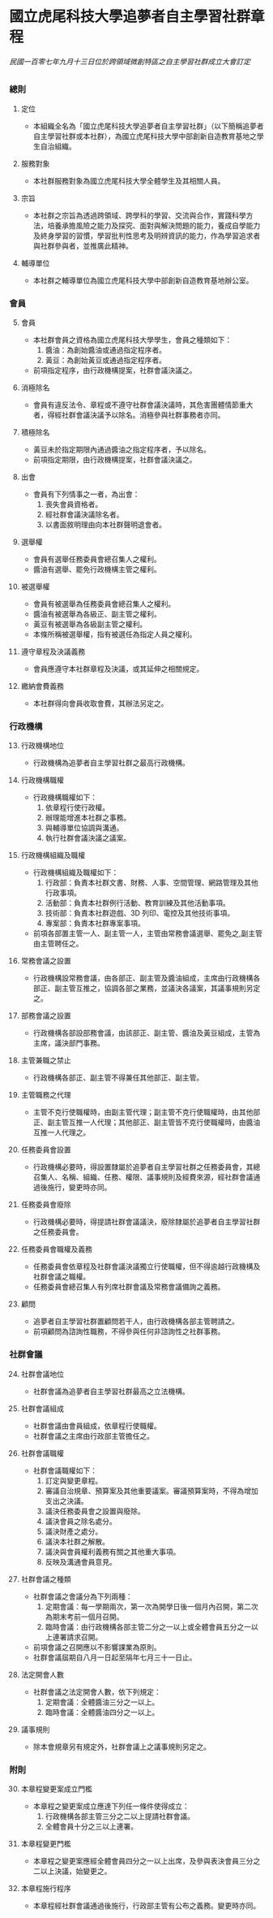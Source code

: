 # 國立虎尾科技大學追夢者自主學習社群章程

###### 民國一百零七年九月十三日位於跨領域微創特區之自主學習社群成立大會訂定

### 總則

1. 定位
	- 本組織全名為「國立虎尾科技大學追夢者自主學習社群」（以下簡稱追夢者自主學習社群或本社群），為國立虎尾科技大學中部創新自造教育基地之學生自治組織。

2. 服務對象
	- 本社群服務對象為國立虎尾科技大學全體學生及其相關人員。

3. 宗旨
	- 本社群之宗旨為透過跨領域、跨學科的學習、交流與合作，實踐科學方法，培養承擔風險之能力及探究、面對與解決問題的能力，養成自學能力及終身學習的習慣，學習批判性思考及明辨資訊的能力，作為學習追求者與社群參與者，並推廣此精神。

4. 輔導單位
	- 本社群之輔導單位為國立虎尾科技大學中部創新自造教育基地辦公室。

### 會員

5. 會員
	- 本社群會員之資格為國立虎尾科技大學學生，會員之種類如下：
		1. 醬油：為創始醬油或通過指定程序者。
		2. 黃豆：為創始黃豆或通過指定程序者。
	- 前項指定程序，由行政機構提案，社群會議決議之。

6. 消極除名
	- 會員有違反法令、章程或不遵守社群會議決議時，其危害團體情節重大者，得經社群會議決議予以除名。消極參與社群事務者亦同。

7. 積極除名
	- 黃豆未於指定期限內通過醬油之指定程序者，予以除名。
	- 前項指定期限，由行政機構提案，社群會議決議之。

8. 出會
	- 會員有下列情事之一者，為出會：
		1. 喪失會員資格者。
		2. 經社群會議決議除名者。
		3. 以書面敘明理由向本社群聲明退會者。

9. 選舉權
	- 會員有選舉任務委員會總召集人之權利。
	- 醬油有選舉、罷免行政機構主管之權利。

10. 被選舉權
	- 會員有被選舉為任務委員會總召集人之權利。
	- 醬油有被選舉為各級正、副主管之權利。
	- 黃豆有被選舉為各級副主管之權利。
	- 本條所稱被選舉權，指有被選任為指定人員之權利。

11. 遵守章程及決議義務
	- 會員應遵守本社群章程及決議，或其延伸之相關規定。

12. 繳納會費義務
	- 本社群得向會員收取會費，其辦法另定之。

### 行政機構

13. 行政機構地位
	- 行政機構為追夢者自主學習社群之最高行政機構。

14. 行政機構職權
	- 行政機構職權如下：
		1. 依章程行使行政權。
		2. 辦理能增進本社群之事務。
		3. 與輔導單位協調與溝通。
		4. 執行社群會議決議之議案。

15. 行政機構組織及職權
	- 行政機構組織及職權如下：
		1. 行政部：負責本社群文書、財務、人事、空間管理、網路管理及其他行政事項。
		2. 活動部：負責本社群例行活動、教育訓練及其他活動事項。
		3. 技術部：負責本社群遊戲、3D 列印、電控及其他技術事項。
		4. 專案部：負責本社群專案事項。
	- 前項各部置主管一人、副主管一人，主管由常務會議選舉、罷免之,副主管由主管聘任之。

16. 常務會議之設置
	- 行政機構設常務會議，由各部正、副主管及醬油組成，主席由行政機構各部正、副主管互推之，協調各部之業務，並議決各議案，其議事規則另定之。

17. 部務會議之設置
	- 行政機構各部設部務會議，由該部正、副主管、醬油及黃豆組成，主管為主席，議決部門事務。

18. 主管兼職之禁止
	- 行政機構各部正、副主管不得兼任其他部正、副主管。

19. 主管職務之代理
	- 主管不克行使職權時，由副主管代理；副主管不克行使職權時，由其他部正、副主管互推一人代理；其他部正、副主管皆不克行使職權時，由醬油互推一人代理之。

20. 任務委員會設置
	- 行政機構必要時，得設置隸屬於追夢者自主學習社群之任務委員會，其總召集人、名稱、組織、任務、權限、議事規則及經費來源，經社群會議通過後施行，變更時亦同。

21. 任務委員會廢除
	- 行政機構必要時，得提請社群會議議決，廢除隸屬於追夢者自主學習社群之任務委員會。

22. 任務委員會職權及義務
	- 任務委員會依章程及社群會議決議獨立行使職權，但不得逾越行政機構及社群會議之職權。
	- 任務委員會總召集人有列席社群會議及常務會議備詢之義務。

23. 顧問
	- 追夢者自主學習社群置顧問若干人，由行政機構各部主管聘請之。
	- 前項顧問為諮詢性職務，不得參與任何非諮詢性之社群事務。

### 社群會議

24. 社群會議地位
	- 社群會議為追夢者自主學習社群最高之立法機構。

25. 社群會議組成
	- 社群會議由會員組成，依章程行使職權。
	- 社群會議之主席由行政部主管擔任之。

26. 社群會議職權
	- 社群會議職權如下：
		1. 訂定與變更章程。
		2. 審議自治規章、預算案及其他重要議案。審議預算案時，不得為增加支出之決議。
		3. 議決任務委員會之設置與廢除。
		4. 議決會員之除名處分。
		5. 議決財產之處分。
		6. 議決本社群之解散。
		7. 議決與會員權利義務有關之其他重大事項。
		8. 反映及溝通會員意見。

27. 社群會議之種類
	- 社群會議之會議分為下列兩種：
		1. 定期會議：每一學期兩次，第一次為開學日後一個月內召開，第二次為期末考前一個月召開。
		2. 臨時會議：由行政機構各部主管二分之一以上或全體會員五分之一以上連署請求召開。
	- 前項會議之召開應以不影響課業為原則。
	- 社群會議屆期自八月一日起至隔年七月三十一日止。

28. 法定開會人數
	- 社群會議之法定開會人數，依下列規定：
		1. 定期會議：全體醬油三分之一以上。
		2. 臨時會議：全體醬油四分之一以上。

29. 議事規則
	- 除本會規章另有規定外，社群會議上之議事規則另定之。


### 附則

30. 本章程變更案成立門檻
	- 本章程之變更案成立應達下列任一條件使得成立：
		1. 行政機構各部主管三分之二以上提請社群會議。
		2. 全體會員十分之三以上連署。

31. 本章程變更門檻
	- 本章程之變更案應經全體會員四分之一以上出席，及參與表決會員三分之二以上決議，始變更之。

32. 本章程施行程序
	- 本章程經社群會議通過後施行，行政部主管有公布之義務。變更時亦同。

